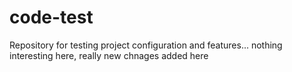 # code-test
Repository for testing project configuration and features... nothing interesting here, really
new chnages added here
